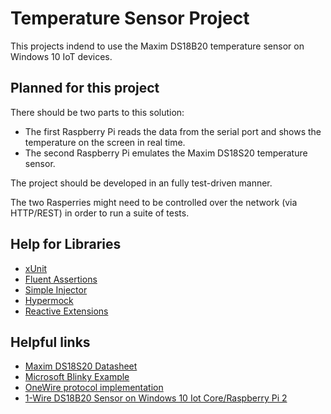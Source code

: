 # Temperature Sensor Project

This projects indend to use the Maxim DS18B20 temperature sensor on Windows 10 IoT devices. 

## Planned for this project

There should be two parts to this solution: 

* The first Raspberry Pi reads the data from the serial port and shows the temperature on the screen in real time.
* The second Raspberry Pi emulates the Maxim DS18S20 temperature sensor. 

The project should be developed in an fully test-driven manner. 

The two Rasperries might need to be controlled over the network (via HTTP/REST) in order to run a suite of tests. 

## Help for Libraries

* [xUnit](https://xunit.github.io/)
* [Fluent Assertions](http://www.fluentassertions.com/)
* [Simple Injector](https://simpleinjector.org/index.html)
* [Hypermock](https://github.com/steve-hyperbolic/hyper/tree/master/HyperMock)
* [Reactive Extensions](http://www.introtorx.com/)

## Helpful links 

* [Maxim DS18S20 Datasheet](https://datasheets.maximintegrated.com/en/ds/DS18S20.pdf)
* [Microsoft Blinky Example](https://developer.microsoft.com/en-us/windows/iot/win10/samples/blinky)
* [OneWire protocol implementation](https://electricimp.com/docs/resources/onewire/)
* [1-Wire DS18B20 Sensor on Windows 10 Iot Core/Raspberry Pi 2](https://www.hackster.io/selom/1-wire-ds18b20-sensor-on-windows-10-iot-core-raspberry-pi-2-7d9b67)
